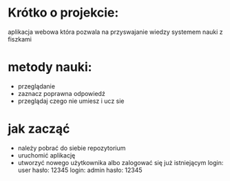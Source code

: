# Krótko o projekcie:
aplikacja webowa która pozwala na przyswajanie wiedzy systemem nauki z fiszkami

# metody nauki:
- przeglądanie
- zaznacz poprawna odpowiedź
- przeglądaj czego nie umiesz i ucz sie

# jak zacząć
- należy pobrać do siebie repozytorium
- uruchomić aplikację
- utworzyć nowego użytkownika albo zalogować się już istniejącym
  login: user
  hasło: 12345
  login: admin
  hasło: 12345